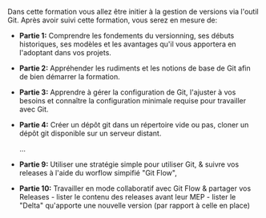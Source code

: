 Dans cette formation vous allez être initier à la gestion de versions via l'outil Git.
Après avoir suivi cette formation, vous serez en mesure de:

- **Partie 1:** Comprendre les fondements du versionning, ses débuts historiques,
  ses modèles et les avantages qu'il vous apportera en l'adoptant dans vos projets.
- **Partie 2:** Appréhender les rudiments et les notions de base de Git afin de bien
  démarrer la formation.
- **Partie 3:** Apprendre à gérer la configuration de Git, l'ajuster
  à vos besoins et connaître la configuration minimale requise pour travailler
  avec Git.
- **Partie 4:** Créer un dépôt git dans un répertoire vide ou pas, cloner un dépôt
  git disponible sur un serveur distant.
  
  ...
- **Partie 9:** Utiliser une stratégie simple pour utiliser Git, 
  & suivre vos releases à l'aide du worflow simpifié "Git Flow",
- **Partie 10:** Travailler en mode collaboratif avec Git Flow & partager vos Releases - lister le contenu des releases avant leur MEP -
  lister le "Delta" qu'apporte une nouvelle version (par rapport à celle en place)

